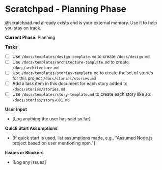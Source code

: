 # Scratchpad - Planning Phase

@scratchpad.md already exists and is your external memory. Use it to help you stay on track.

**Current Phase**: Planning

**Tasks**  
- [ ] Use `/docs/templates/design-template.md` to create `/docs/design.md`
- [ ] Use `/docs/templates/architecture-template.md` to create `/docs/architecture.md`  
- [ ] Use `/docs/templates/stories-template.md` to create the set of stories for this project `/docs/stories/stories.md`  
- [ ] Add a task item in this document for each story added to `/docs/stories/stories.md`  
- [ ] Use `/docs/templates/story-template.md` to create each story like so: `/docs/stories/story-001.md`  

**User Input**  
- [Log anything the user has said so far]

**Quick Start Assumptions**  
- [If quick start is used, list assumptions made, e.g., "Assumed Node.js project based on user mentioning npm."]

**Issues or Blockers**  
- [Log any issues]